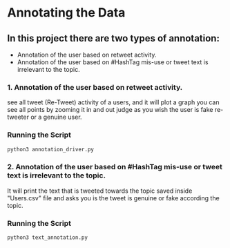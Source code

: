 # Annotating the Data 

## In this project there are two types of annotation:
- Annotation of the user based on retweet activity.
- Annotation of the user based on #HashTag mis-use or tweet text is irrelevant to the topic.

### 1. Annotation of the user based on retweet activity.

see all tweet (Re-Tweet) activity of a users, and it will plot a graph you can see all points by zooming it in and out judge as you wish the user is fake re-tweeter or a genuine user.

### Running the Script

```bash
python3 annotation_driver.py
```


### 2. Annotation of the user based on #HashTag mis-use or tweet text is irrelevant to the topic.
It will print the text that is tweeted towards the topic saved inside "Users.csv" file and asks you is the tweet is genuine or fake according the topic. 


### Running the Script

```bash
python3 text_annotation.py
```
